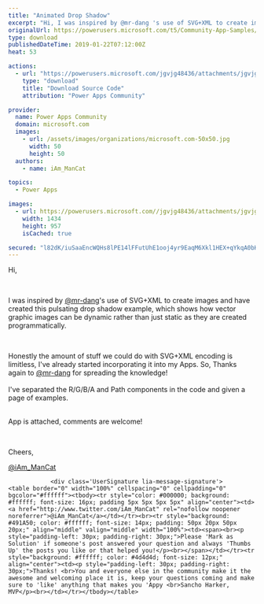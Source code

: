```yaml
---
title: "Animated Drop Shadow"
excerpt: "Hi, I was inspired by @mr-dang 's use of SVG+XML to create images and have created this pulsating drop shadow example, which shows how vector graphic"
originalUrl: https://powerusers.microsoft.com/t5/Community-App-Samples/Animated-Drop-Shadow/td-p/208121
type: download
publishedDateTime: 2019-01-22T07:12:00Z
heat: 53

actions:
  - url: "https://powerusers.microsoft.com/jgvjg48436/attachments/jgvjg48436/AppFeedbackGallery/81/2/Animated%20Drop%20Shadow.msapp"
    type: "download"
    title: "Download Source Code"
    attribution: "Power Apps Community"

provider:
  name: Power Apps Community
  domain: microsoft.com
  images:
    - url: /assets/images/organizations/microsoft.com-50x50.jpg
      width: 50
      height: 50
  authors:
    - name: iAm_ManCat

topics:
  - Power Apps

images:
  - url: https://powerusers.microsoft.com//jgvjg48436/attachments/jgvjg48436/AppFeedbackGallery/81/1/App%20Icon.png
    width: 1434
    height: 957
    isCached: true

secured: "l82dK/iuSaaEncWQHs8lPE14lFFutUhE1ooj4yr9EaqM6Xkl1HEX+qYkqA0bHrzO5riFbf6EyGfhiXEJQ+tG8L4wnVxUWS1uUYdinhDhK9l2dYJkUYFWDse2u3pevzhEx6CCtlkMRpfseQTTr3Hg5tRtBq0VZPuIsGkT7hRuatsKgGxggv4cERCz4zzImKSK1+8d7nJ1BUfjTEOPWaWM0TkF+wNq2tkdOnPWiAsrOr6TSlB3TiG+hlnlfl/EJGTCB1ga/gKZPpKLqlGgYAt4Tnt6o+xCFp6ARKPm1gU8EZiGnFQaAehSFJQeGNuPoKG1xJoIVpMKtMKmgiO6jwRv6gePoFiEhPaA33dKsHRAKWkQ7tGzvSf4Sn8NmXcrPe9oXrPqVurha2U10HFGTNotPA==;qtwBrVN98auTSzEHYAnoaw=="
---
```

<p>Hi,</p><p>&nbsp;</p><p>I was inspired by&nbsp;<a href="https://powerusers.microsoft.com/t5/user/viewprofilepage/user-id/156" target="_blank">@mr-dang</a>'s use of SVG+XML to create images and have created this pulsating drop shadow example, which shows how vector graphic images can be dynamic rather than just static as they are created programmatically.</p><p>&nbsp;</p><p>Honestly the amount of stuff we could do with SVG+XML encoding is limitless, I've already started incorporating it into my Apps. So, Thanks again to&nbsp;<a href="https://powerusers.microsoft.com/t5/user/viewprofilepage/user-id/156" target="_blank">@mr-dang</a>&nbsp;for spreading the knowledge!<br><br>I've separated the R/G/B/A and Path components in the code and given a page of examples.</p><p>&nbsp;<br>App is attached, comments are welcome!</p><p>&nbsp;</p><p>Cheers,</p><p><a href="https://powerusers.microsoft.com/t5/user/viewprofilepage/user-id/41520" target="_blank">@iAm_ManCat</a></p>
					
				
			
			
				<div class='UserSignature lia-message-signature'>
	<table border="0" width="100%" cellspacing="0" cellpadding="0" bgcolor="#ffffff"><tbody><tr style="color: #000000; background: #ffffff; font-size: 16px; padding 5px 5px 5px 5px" align="center"><td><a href="http://www.twitter.com/iAm_ManCat" rel="nofollow noopener noreferrer">@iAm_ManCat</a></td></tr><br><tr style="background: #491A50; color: #ffffff; font-size: 14px; padding: 50px 20px 50px 20px;" align="middle" valign="middle" width="100%"><td><span><br><p style="padding-left: 30px; padding-right: 30px;">Please 'Mark as Solution' if someone's post answered your question and always 'Thumbs Up' the posts you like or that helped you!</p><br></span></td></tr><tr style="background: #ffffff; color: #4d4d4d; font-size: 12px;" align="center"><td><p style="padding-left: 30px; padding-right: 30px;">Thanks! <br>You and everyone else in the community make it the awesome and welcoming place it is, keep your questions coming and make sure to 'like' anything that makes you 'Appy <br>Sancho Harker, MVP</p><br></td></tr></tbody></table>
</div>

